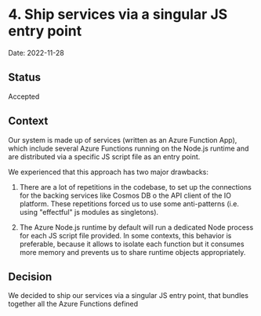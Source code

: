 # 4. Ship services via a singular JS entry point

Date: 2022-11-28

## Status

Accepted

## Context

Our system is made up of services (written as an Azure Function App), which include several Azure Functions running on the Node.js runtime and are distributed via a specific JS script file as an entry point.

We experienced that this approach has two major drawbacks:

1. There are a lot of repetitions in the codebase, to set up the connections for the backing services like Cosmos DB o the API client of the IO platform. These repetitions forced us to use some anti-patterns (i.e. using "effectful" js modules as singletons).

2. The Azure Node.js runtime by default will run a dedicated Node process for each JS script file provided. In some contexts, this behavior is preferable, because it allows to isolate each function but it consumes more memory and prevents us to share runtime objects appropriately.

## Decision

We decided to ship our services via a singular JS entry point, that bundles together all the Azure Functions defined

